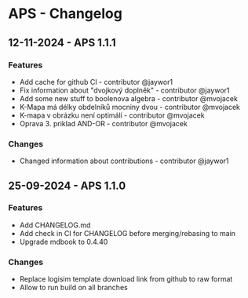 # APS - Changelog

## 12-11-2024 - APS 1.1.1

### Features

- Add cache for github CI - contributor @jaywor1
- Fix information about "dvojkový doplněk" - contributor @jaywor1
- Add some new stuff to boolenova algebra - contributor @mvojacek
- K-Mapa má délky obdelníků mocniny dvou - contributor @mvojacek
- K-mapa v obrázku není optimálí - contributor @mvojacek
- Oprava 3. priklad AND-OR - contributor @mvojacek

### Changes

- Changed information about contributions - contributor @jaywor1

## 25-09-2024 - APS 1.1.0

### Features

- Add CHANGELOG.md
- Add check in CI for CHANGELOG before merging/rebasing to main
- Upgrade mdbook to 0.4.40

### Changes

- Replace logisim template download link from github to raw format
- Allow to run build on all branches
